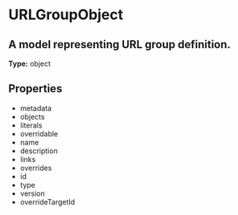 # URLGroupObject

## A model representing URL group definition.

**Type:** object

## Properties
* metadata
* objects
* literals
* overridable
* name
* description
* links
* overrides
* id
* type
* version
* overrideTargetId
